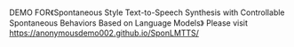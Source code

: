 DEMO FOR《Spontaneous Style Text-to-Speech Synthesis with Controllable Spontaneous Behaviors Based on Language Models》
Please visit https://anonymousdemo002.github.io/SponLMTTS/
